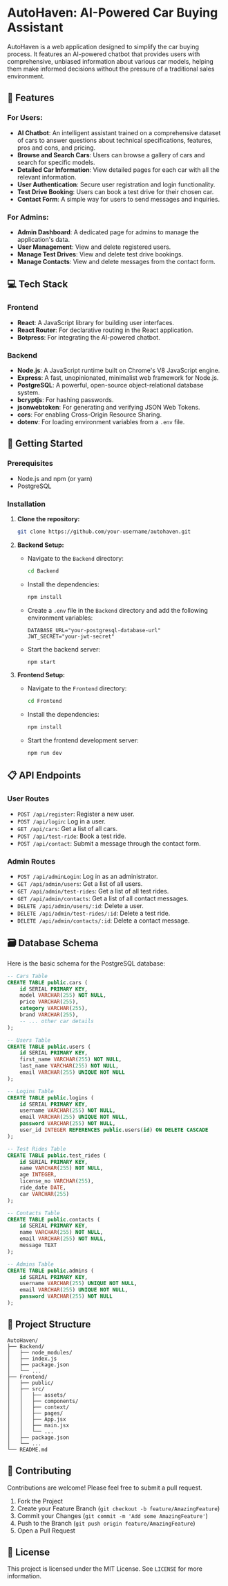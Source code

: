 # AutoHaven: AI-Powered Car Buying Assistant

AutoHaven is a web application designed to simplify the car buying process. It features an AI-powered chatbot that provides users with comprehensive, unbiased information about various car models, helping them make informed decisions without the pressure of a traditional sales environment.

## 🌟 Features

### For Users:

  * **AI Chatbot**: An intelligent assistant trained on a comprehensive dataset of cars to answer questions about technical specifications, features, pros and cons, and pricing.
  * **Browse and Search Cars**: Users can browse a gallery of cars and search for specific models.
  * **Detailed Car Information**: View detailed pages for each car with all the relevant information.
  * **User Authentication**: Secure user registration and login functionality.
  * **Test Drive Booking**: Users can book a test drive for their chosen car.
  * **Contact Form**: A simple way for users to send messages and inquiries.

### For Admins:

  * **Admin Dashboard**: A dedicated page for admins to manage the application's data.
  * **User Management**: View and delete registered users.
  * **Manage Test Drives**: View and delete test drive bookings.
  * **Manage Contacts**: View and delete messages from the contact form.

## 💻 Tech Stack

### Frontend

  * **React**: A JavaScript library for building user interfaces.
  * **React Router**: For declarative routing in the React application.
  * **Botpress**: For integrating the AI-powered chatbot.

### Backend

  * **Node.js**: A JavaScript runtime built on Chrome's V8 JavaScript engine.
  * **Express**: A fast, unopinionated, minimalist web framework for Node.js.
  * **PostgreSQL**: A powerful, open-source object-relational database system.
  * **bcryptjs**: For hashing passwords.
  * **jsonwebtoken**: For generating and verifying JSON Web Tokens.
  * **cors**: For enabling Cross-Origin Resource Sharing.
  * **dotenv**: For loading environment variables from a `.env` file.

## 🚀 Getting Started

### Prerequisites

  * Node.js and npm (or yarn)
  * PostgreSQL

### Installation

1.  **Clone the repository:**

    ```bash
    git clone https://github.com/your-username/autohaven.git
    ```

2.  **Backend Setup:**

      * Navigate to the `Backend` directory:
        ```bash
        cd Backend
        ```
      * Install the dependencies:
        ```bash
        npm install
        ```
      * Create a `.env` file in the `Backend` directory and add the following environment variables:
        ```env
        DATABASE_URL="your-postgresql-database-url"
        JWT_SECRET="your-jwt-secret"
        ```
      * Start the backend server:
        ```bash
        npm start
        ```

3.  **Frontend Setup:**

      * Navigate to the `Frontend` directory:
        ```bash
        cd Frontend
        ```
      * Install the dependencies:
        ```bash
        npm install
        ```
      * Start the frontend development server:
        ```bash
        npm run dev
        ```

## 📋 API Endpoints

### User Routes

  * `POST /api/register`: Register a new user.
  * `POST /api/login`: Log in a user.
  * `GET /api/cars`: Get a list of all cars.
  * `POST /api/test-ride`: Book a test ride.
  * `POST /api/contact`: Submit a message through the contact form.

### Admin Routes

  * `POST /api/adminLogin`: Log in as an administrator.
  * `GET /api/admin/users`: Get a list of all users.
  * `GET /api/admin/test-rides`: Get a list of all test rides.
  * `GET /api/admin/contacts`: Get a list of all contact messages.
  * `DELETE /api/admin/users/:id`: Delete a user.
  * `DELETE /api/admin/test-rides/:id`: Delete a test ride.
  * `DELETE /api/admin/contacts/:id`: Delete a contact message.

## 🗃️ Database Schema

Here is the basic schema for the PostgreSQL database:

```sql
-- Cars Table
CREATE TABLE public.cars (
    id SERIAL PRIMARY KEY,
    model VARCHAR(255) NOT NULL,
    price VARCHAR(255),
    category VARCHAR(255),
    brand VARCHAR(255),
    -- ... other car details
);

-- Users Table
CREATE TABLE public.users (
    id SERIAL PRIMARY KEY,
    first_name VARCHAR(255) NOT NULL,
    last_name VARCHAR(255) NOT NULL,
    email VARCHAR(255) UNIQUE NOT NULL
);

-- Logins Table
CREATE TABLE public.logins (
    id SERIAL PRIMARY KEY,
    username VARCHAR(255) NOT NULL,
    email VARCHAR(255) UNIQUE NOT NULL,
    password VARCHAR(255) NOT NULL,
    user_id INTEGER REFERENCES public.users(id) ON DELETE CASCADE
);

-- Test Rides Table
CREATE TABLE public.test_rides (
    id SERIAL PRIMARY KEY,
    name VARCHAR(255) NOT NULL,
    age INTEGER,
    license_no VARCHAR(255),
    ride_date DATE,
    car VARCHAR(255)
);

-- Contacts Table
CREATE TABLE public.contacts (
    id SERIAL PRIMARY KEY,
    name VARCHAR(255) NOT NULL,
    email VARCHAR(255) NOT NULL,
    message TEXT
);

-- Admins Table
CREATE TABLE public.admins (
    id SERIAL PRIMARY KEY,
    username VARCHAR(255) UNIQUE NOT NULL,
    email VARCHAR(255) UNIQUE NOT NULL,
    password VARCHAR(255) NOT NULL
);
```

## 📂 Project Structure

```
AutoHaven/
├── Backend/
│   ├── node_modules/
│   ├── index.js
│   ├── package.json
│   └── ...
├── Frontend/
│   ├── public/
│   ├── src/
│   │   ├── assets/
│   │   ├── components/
│   │   ├── context/
│   │   ├── pages/
│   │   ├── App.jsx
│   │   ├── main.jsx
│   │   └── ...
│   ├── package.json
│   └── ...
└── README.md
```

## 🤝 Contributing

Contributions are welcome\! Please feel free to submit a pull request.

1.  Fork the Project
2.  Create your Feature Branch (`git checkout -b feature/AmazingFeature`)
3.  Commit your Changes (`git commit -m 'Add some AmazingFeature'`)
4.  Push to the Branch (`git push origin feature/AmazingFeature`)
5.  Open a Pull Request

## 📄 License

This project is licensed under the MIT License. See `LICENSE` for more information.
